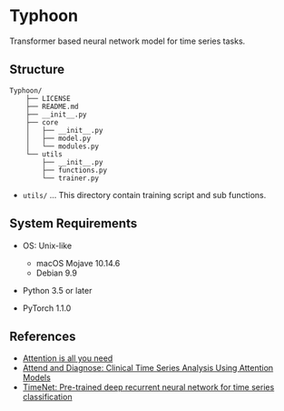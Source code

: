 # Typhoon
Transformer based neural network model for time series tasks.

## Structure

```
Typhoon/
    ├── LICENSE
    ├── README.md
    ├── __init__.py
    ├── core
    │   ├── __init__.py
    │   ├── model.py
    │   └── modules.py
    └── utils
        ├── __init__.py
        ├── functions.py
        └── trainer.py
```
* `utils/`
... This directory contain training script and sub functions.

## System Requirements
* OS: Unix-like
    * macOS Mojave 10.14.6
    * Debian 9.9
    
* Python 3.5 or later
* PyTorch 1.1.0

## References 
* [Attention is all you need](https://arxiv.org/abs/1706.03762)
* [Attend and Diagnose: Clinical Time Series Analysis Using Attention Models](https://arxiv.org/abs/1711.03905)
* [TimeNet: Pre-trained deep recurrent neural network for time series classification](https://arxiv.org/abs/1706.08838)
